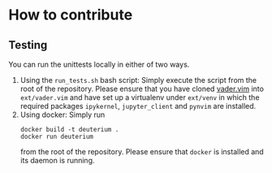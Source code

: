 # How to contribute

## Testing

You can run the unittests locally in either of two ways.

1. Using the `run_tests.sh` bash script: Simply execute the script from the
   root of the repository.
   Please ensure that you have cloned [vader.vim](https://github.com/junegunn/vader.vim) into `ext/vader.vim` and have set
   up a virtualenv under `ext/venv` in which the required packages `ipykernel`,
   `jupyter_client` and `pynvim` are installed.
2. Using docker: Simply run
   ```
   docker build -t deuterium .
   docker run deuterium
   ```
   from the root of the repository.
   Please ensure that `docker` is installed and its daemon is running.
